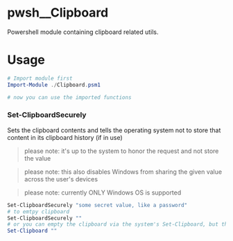 # pwsh__Clipboard
Powershell module containing clipboard related utils.

# Usage
```powershell
# Import module first
Import-Module ./Clipboard.psm1

# now you can use the imported functions
```

### Set-ClipboardSecurely
Sets the clipboard contents and tells the operating system not to store that content in its clipboard history (if in use)
> please note: it's up to the system to honor the request and not store the value

> please note: this also disables Windows from sharing the given value across the user's devices

> please note: currently ONLY Windows OS is supported

```powershell
Set-ClipboardSecurely "some secret value, like a password"
# to emtpy clipboard
Set-ClipboardSecurely ""
# or you can empty the clipboard via the system's Set-Clipboard, but this leaves an empty string in the system's history
Set-Clipboard ""

```
